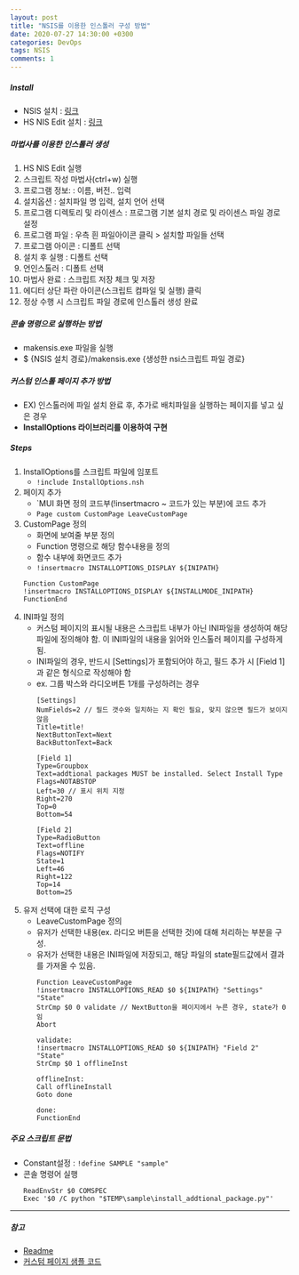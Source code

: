 ```yaml
---
layout: post
title: "NSIS를 이용한 인스톨러 구성 방법"
date: 2020-07-27 14:30:00 +0300
categories: DevOps
tags: NSIS
comments: 1
---
```

##### Install
- NSIS 설치 : [링크](https://sourceforge.net/projects/nsis/)
- HS NIS Edit 설치 : [링크](http://hmne.sourceforge.net/)

##### 마법사를 이용한 인스톨러 생성
1. HS NIS Edit 실행
2. 스크립트 작성 마법사(ctrl+w) 실행
3. 프로그램 정보: : 이름, 버전.. 입력
4. 설치옵션 : 설치파일 명 입력, 설치 언어 선택
5. 프로그램 디렉토리 및 라이센스 : 프로그램 기본 설치 경로 및 라이센스 파일 경로 설정
6. 프로그램 파일 : 우측 흰 파일아이콘 클릭 > 설치할 파일들 선택
7. 프로그램 아이콘 : 디폴트 선택
8. 설치 후 실행 : 디폴트 선택
9. 언인스톨러 : 디폴트 선택 
10. 마법사 완료 : 스크립트 저장 체크 및 저장
11. 에디터 상단 파란 아이콘(스크립트 컴파일 및 실행) 클릭
12. 정상 수행 시 스크립트 파일 경로에 인스톨러 생성 완료

##### 콘솔 명령으로 실행하는 방법
- makensis.exe 파일을 실행
- \$ {NSIS 설치 경로}/makensis.exe {생성한 nsi스크립트 파일 경로}

##### 커스텀 인스톨 페이지 추가 방법
- EX) 인스톨러에 파일 설치 완료 후, 추가로 배치파일을 실행하는 페이지를 넣고 싶은 경우
- __InstallOptions 라이브러리를 이용하여 구현__

##### Steps
1. InstallOptions를 스크립트 파일에 임포트
    - `!include InstallOptions.nsh`
2. 페이지 추가 
    - `MUI 화면 정의 코드부(!insertmacro ~ 코드가 있는 부분)에 코드 추가
    - `Page custom CustomPage LeaveCustomPage` 
3. CustomPage 정의 
    - 화면에 보여줄 부분 정의
    - Function 명령으로 해당 함수내용을 정의
    - 함수 내부에 화면코드 추가
    - `!insertmacro INSTALLOPTIONS_DISPLAY ${INIPATH}`
    ```
    Function CustomPage
    !insertmacro INSTALLOPTIONS_DISPLAY ${INSTALLMODE_INIPATH}
    FunctionEnd
    ```
4. INI파일 정의
    - 커스텀 페이지의 표시될 내용은 스크립트 내부가 아닌 INI파일을 생성하여 해당 파일에 정의해야 함. 이 INI파일의 내용을 읽어와 인스톨러 페이지를 구성하게 됨.
    - INI파일의 경우, 반드시 [Settings]가 포함되어야 하고, 필드 추가 시 [Field 1]과 같은 형식으로 작성해야 함
    - ex. 그룹 박스와 라디오버튼 1개를 구성하려는 경우
        ```
        [Settings] 
        NumFields=2 // 필드 갯수와 일치하는 지 확인 필요, 맞지 않으면 필드가 보이지 않음
        Title=title!
        NextButtonText=Next
        BackButtonText=Back
        
        [Field 1]
        Type=Groupbox
        Text=addtional packages MUST be installed. Select Install Type
        Flags=NOTABSTOP
        Left=30 // 표시 위치 지정
        Right=270
        Top=0
        Bottom=54
    
        [Field 2]
        Type=RadioButton
        Text=offline
        Flags=NOTIFY
        State=1
        Left=46
        Right=122
        Top=14
        Bottom=25
        ```
5. 유저 선택에 대한 로직 구성
    - LeaveCustomPage 정의
    - 유저가 선택한 내용(ex. 라디오 버튼을 선택한 것)에 대해 처리하는 부분을 구성. 
    - 유저가 선택한 내용은 INI파일에 저장되고, 해당 파일의 state필드값에서 결과를 가져올 수 있음.
        ```
        Function LeaveCustomPage
        !insertmacro INSTALLOPTIONS_READ $0 ${INIPATH} "Settings" "State" 
        StrCmp $0 0 validate // NextButton을 페이지에서 누른 경우, state가 0임
        Abort
    
        validate:
        !insertmacro INSTALLOPTIONS_READ $0 ${INIPATH} "Field 2" "State"
        StrCmp $0 1 offlineInst
    
        offlineInst:
        Call offlineInstall
        Goto done
    
        done:
        FunctionEnd
        ```


##### 주요 스크립트 문법
- Constant설정 : `!define SAMPLE "sample"`
- 콘솔 명령어 실행 
    ```
    ReadEnvStr $0 COMSPEC
    Exec '$0 /C python "$TEMP\sample\install_addtional_package.py"'
    ``` 

---
##### 참고
- [Readme](http://nsis.sourceforge.net/Docs/InstallOptions/Readme.html)
- [커스텀 페이지 샘플 코드](http://nsis.sourceforge.net/Add-on_Custom_Installer_Sample_/w_InstallOptions)